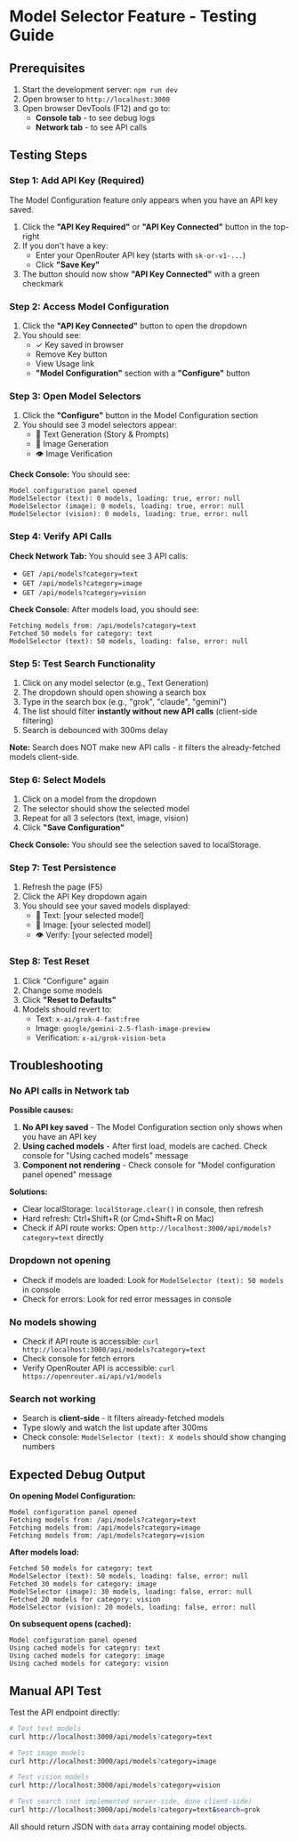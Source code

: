# Model Selector Feature - Testing Guide

## Prerequisites
1. Start the development server: `npm run dev`
2. Open browser to `http://localhost:3000`
3. Open browser DevTools (F12) and go to:
   - **Console tab** - to see debug logs
   - **Network tab** - to see API calls

## Testing Steps

### Step 1: Add API Key (Required)
The Model Configuration feature only appears when you have an API key saved.

1. Click the **"API Key Required"** or **"API Key Connected"** button in the top-right
2. If you don't have a key:
   - Enter your OpenRouter API key (starts with `sk-or-v1-...`)
   - Click **"Save Key"**
3. The button should now show **"API Key Connected"** with a green checkmark

### Step 2: Access Model Configuration
1. Click the **"API Key Connected"** button to open the dropdown
2. You should see:
   - ✓ Key saved in browser
   - Remove Key button
   - View Usage link
   - **"Model Configuration"** section with a **"Configure"** button

### Step 3: Open Model Selectors
1. Click the **"Configure"** button in the Model Configuration section
2. You should see 3 model selectors appear:
   - 📝 Text Generation (Story & Prompts)
   - 🎨 Image Generation
   - 👁️ Image Verification

**Check Console:** You should see:
```
Model configuration panel opened
ModelSelector (text): 0 models, loading: true, error: null
ModelSelector (image): 0 models, loading: true, error: null
ModelSelector (vision): 0 models, loading: true, error: null
```

### Step 4: Verify API Calls
**Check Network Tab:** You should see 3 API calls:
- `GET /api/models?category=text`
- `GET /api/models?category=image`
- `GET /api/models?category=vision`

**Check Console:** After models load, you should see:
```
Fetching models from: /api/models?category=text
Fetched 50 models for category: text
ModelSelector (text): 50 models, loading: false, error: null
```

### Step 5: Test Search Functionality
1. Click on any model selector (e.g., Text Generation)
2. The dropdown should open showing a search box
3. Type in the search box (e.g., "grok", "claude", "gemini")
4. The list should filter **instantly without new API calls** (client-side filtering)
5. Search is debounced with 300ms delay

**Note:** Search does NOT make new API calls - it filters the already-fetched models client-side.

### Step 6: Select Models
1. Click on a model from the dropdown
2. The selector should show the selected model
3. Repeat for all 3 selectors (text, image, vision)
4. Click **"Save Configuration"**

**Check Console:** You should see the selection saved to localStorage.

### Step 7: Test Persistence
1. Refresh the page (F5)
2. Click the API Key dropdown again
3. You should see your saved models displayed:
   - 📝 Text: [your selected model]
   - 🎨 Image: [your selected model]  
   - 👁️ Verify: [your selected model]

### Step 8: Test Reset
1. Click "Configure" again
2. Change some models
3. Click **"Reset to Defaults"**
4. Models should revert to:
   - Text: `x-ai/grok-4-fast:free`
   - Image: `google/gemini-2.5-flash-image-preview`
   - Verification: `x-ai/grok-vision-beta`

## Troubleshooting

### No API calls in Network tab
**Possible causes:**
1. **No API key saved** - The Model Configuration section only shows when you have an API key
2. **Using cached models** - After first load, models are cached. Check console for "Using cached models" message
3. **Component not rendering** - Check console for "Model configuration panel opened" message

**Solutions:**
- Clear localStorage: `localStorage.clear()` in console, then refresh
- Hard refresh: Ctrl+Shift+R (or Cmd+Shift+R on Mac)
- Check if API route works: Open `http://localhost:3000/api/models?category=text` directly

### Dropdown not opening
- Check if models are loaded: Look for `ModelSelector (text): 50 models` in console
- Check for errors: Look for red error messages in console

### No models showing
- Check if API route is accessible: `curl http://localhost:3000/api/models?category=text`
- Check console for fetch errors
- Verify OpenRouter API is accessible: `curl https://openrouter.ai/api/v1/models`

### Search not working
- Search is **client-side** - it filters already-fetched models
- Type slowly and watch the list update after 300ms
- Check console: `ModelSelector (text): X models` should show changing numbers

## Expected Debug Output

**On opening Model Configuration:**
```
Model configuration panel opened
Fetching models from: /api/models?category=text
Fetching models from: /api/models?category=image  
Fetching models from: /api/models?category=vision
```

**After models load:**
```
Fetched 50 models for category: text
ModelSelector (text): 50 models, loading: false, error: null
Fetched 30 models for category: image
ModelSelector (image): 30 models, loading: false, error: null
Fetched 20 models for category: vision
ModelSelector (vision): 20 models, loading: false, error: null
```

**On subsequent opens (cached):**
```
Model configuration panel opened
Using cached models for category: text
Using cached models for category: image
Using cached models for category: vision
```

## Manual API Test

Test the API endpoint directly:
```bash
# Test text models
curl http://localhost:3000/api/models?category=text

# Test image models
curl http://localhost:3000/api/models?category=image

# Test vision models
curl http://localhost:3000/api/models?category=vision

# Test search (not implemented server-side, done client-side)
curl http://localhost:3000/api/models?category=text&search=grok
```

All should return JSON with `data` array containing model objects.
